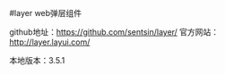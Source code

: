 #layer web弹层组件


github地址：https://github.com/sentsin/layer/
官方网站：http://layer.layui.com/


本地版本：3.5.1 
 
